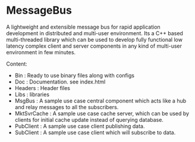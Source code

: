 # MessageBus
A lightweight and extensible message bus for rapid application development in distributed and multi-user environment. Its a C++ based multi-threaded library which can be used to develop fully functional low latency complex client and server components in any kind of multi-user environment in few minutes.

Content:

- Bin 		: Ready to use binary files along with configs 	
- Doc 		: Documentation. see index.html	
- Headers : Header files 
- Libs 		: libraries
- MsgBus	: A sample use case central component which acts like a hub and relay messages to all the subscribers.
- MktSvrCache	: A sample use case cache server, which can be used by clients for initial cache update instead of querying database.
- PubClient	: A sample use case client publishing data.
- SubClient	: A sample use case client which will subscribe to data. 
